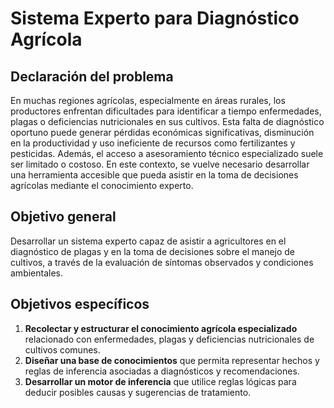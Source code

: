 # Sistema Experto para Diagnóstico Agrícola

## Declaración del problema

En muchas regiones agrícolas, especialmente en áreas rurales, los productores enfrentan dificultades para identificar a tiempo enfermedades, plagas o deficiencias nutricionales en sus cultivos. Esta falta de diagnóstico oportuno puede generar pérdidas económicas significativas, disminución en la productividad y uso ineficiente de recursos como fertilizantes y pesticidas. Además, el acceso a asesoramiento técnico especializado suele ser limitado o costoso. En este contexto, se vuelve necesario desarrollar una herramienta accesible que pueda asistir en la toma de decisiones agrícolas mediante el conocimiento experto.

## Objetivo general

Desarrollar un sistema experto capaz de asistir a agricultores en el diagnóstico de plagas y en la toma de decisiones sobre el manejo de cultivos, a través de la evaluación de síntomas observados y condiciones ambientales.

## Objetivos específicos

1. **Recolectar y estructurar el conocimiento agrícola especializado** relacionado con enfermedades, plagas y deficiencias nutricionales de cultivos comunes.
2. **Diseñar una base de conocimientos** que permita representar hechos y reglas de inferencia asociadas a diagnósticos y recomendaciones.
3. **Desarrollar un motor de inferencia** que utilice reglas lógicas para deducir posibles causas y sugerencias de tratamiento.

